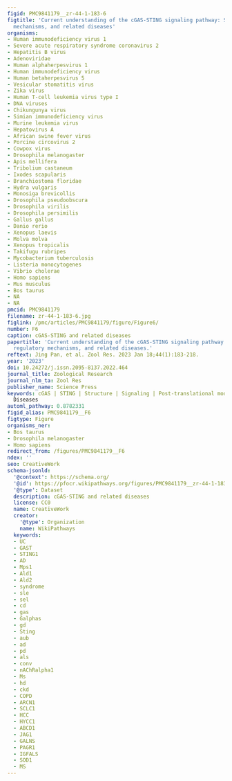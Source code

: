 ```yaml
---
figid: PMC9841179__zr-44-1-183-6
figtitle: 'Current understanding of the cGAS-STING signaling pathway: Structure, regulatory
  mechanisms, and related diseases'
organisms:
- Human immunodeficiency virus 1
- Severe acute respiratory syndrome coronavirus 2
- Hepatitis B virus
- Adenoviridae
- Human alphaherpesvirus 1
- Human immunodeficiency virus
- Human betaherpesvirus 5
- Vesicular stomatitis virus
- Zika virus
- Human T-cell leukemia virus type I
- DNA viruses
- Chikungunya virus
- Simian immunodeficiency virus
- Murine leukemia virus
- Hepatovirus A
- African swine fever virus
- Porcine circovirus 2
- Cowpox virus
- Drosophila melanogaster
- Apis mellifera
- Tribolium castaneum
- Ixodes scapularis
- Branchiostoma floridae
- Hydra vulgaris
- Monosiga brevicollis
- Drosophila pseudoobscura
- Drosophila virilis
- Drosophila persimilis
- Gallus gallus
- Danio rerio
- Xenopus laevis
- Molva molva
- Xenopus tropicalis
- Takifugu rubripes
- Mycobacterium tuberculosis
- Listeria monocytogenes
- Vibrio cholerae
- Homo sapiens
- Mus musculus
- Bos taurus
- NA
- NA
pmcid: PMC9841179
filename: zr-44-1-183-6.jpg
figlink: /pmc/articles/PMC9841179/figure/Figure6/
number: F6
caption: cGAS-STING and related diseases
papertitle: 'Current understanding of the cGAS-STING signaling pathway: Structure,
  regulatory mechanisms, and related diseases.'
reftext: Jing Pan, et al. Zool Res. 2023 Jan 18;44(1):183-218.
year: '2023'
doi: 10.24272/j.issn.2095-8137.2022.464
journal_title: Zoological Research
journal_nlm_ta: Zool Res
publisher_name: Science Press
keywords: cGAS | STING | Structure | Signaling | Post-translational modification |
  Diseases
automl_pathway: 0.8782331
figid_alias: PMC9841179__F6
figtype: Figure
organisms_ner:
- Bos taurus
- Drosophila melanogaster
- Homo sapiens
redirect_from: /figures/PMC9841179__F6
ndex: ''
seo: CreativeWork
schema-jsonld:
  '@context': https://schema.org/
  '@id': https://pfocr.wikipathways.org/figures/PMC9841179__zr-44-1-183-6.html
  '@type': Dataset
  description: cGAS-STING and related diseases
  license: CC0
  name: CreativeWork
  creator:
    '@type': Organization
    name: WikiPathways
  keywords:
  - UC
  - GAST
  - STING1
  - AD
  - Mps1
  - Ald1
  - Ald2
  - syndrome
  - sle
  - sel
  - cd
  - gas
  - Galphas
  - gd
  - Sting
  - aub
  - ad
  - pd
  - als
  - conv
  - nAChRalpha1
  - Ms
  - hd
  - ckd
  - COPD
  - ARCN1
  - SCLC1
  - HCC
  - HYCC1
  - ABCD1
  - JAG1
  - GALNS
  - PAGR1
  - IGFALS
  - SOD1
  - MS
---
```

